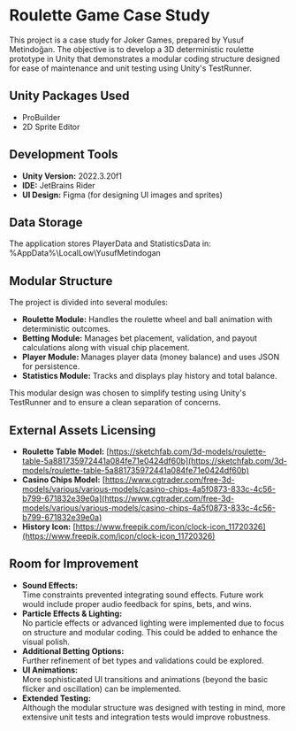 # Roulette Game Case Study

This project is a case study for Joker Games, prepared by Yusuf Metindoğan. The objective is to develop a 3D deterministic roulette prototype in Unity that demonstrates a modular coding structure designed for ease of maintenance and unit testing using Unity's TestRunner.

## Unity Packages Used
- ProBuilder
- 2D Sprite Editor

## Development Tools
- **Unity Version:** 2022.3.20f1  
- **IDE:** JetBrains Rider  
- **UI Design:** Figma (for designing UI images and sprites)

## Data Storage
The application stores PlayerData and StatisticsData in:
%AppData%\LocalLow\YusufMetindogan

## Modular Structure
The project is divided into several modules:
- **Roulette Module:** Handles the roulette wheel and ball animation with deterministic outcomes.
- **Betting Module:** Manages bet placement, validation, and payout calculations along with visual chip placement.
- **Player Module:** Manages player data (money balance) and uses JSON for persistence.
- **Statistics Module:** Tracks and displays play history and total balance.

This modular design was chosen to simplify testing using Unity's TestRunner and to ensure a clean separation of concerns.

## External Assets Licensing
- **Roulette Table Model:** [https://sketchfab.com/3d-models/roulette-table-5a881735972441a084fe71e0424df60b](https://sketchfab.com/3d-models/roulette-table-5a881735972441a084fe71e0424df60b)
- **Casino Chips Model:** [https://www.cgtrader.com/free-3d-models/various/various-models/casino-chips-4a5f0873-833c-4c56-b799-671832e39e0a](https://www.cgtrader.com/free-3d-models/various/various-models/casino-chips-4a5f0873-833c-4c56-b799-671832e39e0a)
- **History Icon:** [https://www.freepik.com/icon/clock-icon_11720326](https://www.freepik.com/icon/clock-icon_11720326)

## Room for Improvement
- **Sound Effects:**  
  Time constraints prevented integrating sound effects. Future work would include proper audio feedback for spins, bets, and wins.
- **Particle Effects & Lighting:**  
  No particle effects or advanced lighting were implemented due to focus on structure and modular coding. This could be added to enhance the visual polish.
- **Additional Betting Options:**  
  Further refinement of bet types and validations could be explored.
- **UI Animations:**  
  More sophisticated UI transitions and animations (beyond the basic flicker and oscillation) can be implemented.
- **Extended Testing:**  
  Although the modular structure was designed with testing in mind, more extensive unit tests and integration tests would improve robustness.
